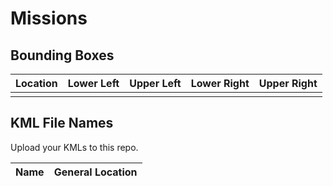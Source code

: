 # Missions

## Bounding Boxes

|Location|Lower Left|Upper Left|Lower Right|Upper Right|
|--------|----------|----------|-----------|-----------|
| | | | | |

## KML File Names 

Upload your KMLs to this repo.

|Name|General Location|
|----|----------------|
